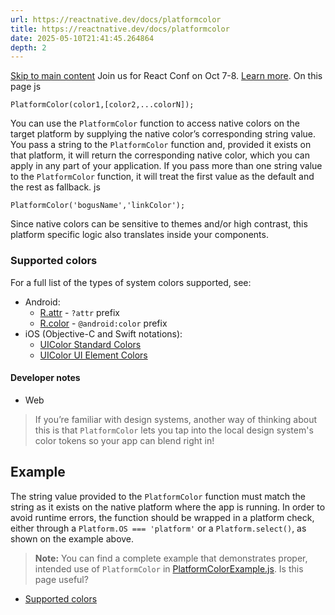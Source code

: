```yaml
---
url: https://reactnative.dev/docs/platformcolor
title: https://reactnative.dev/docs/platformcolor
date: 2025-05-10T21:41:45.264864
depth: 2
---
```


[Skip to main content](https://reactnative.dev/docs/platformcolor#__docusaurus_skipToContent_fallback)
Join us for React Conf on Oct 7-8. [Learn more](https://conf.react.dev).
On this page
js
```
PlatformColor(color1,[color2,...colorN]);
```

You can use the `PlatformColor` function to access native colors on the target platform by supplying the native color’s corresponding string value. You pass a string to the `PlatformColor` function and, provided it exists on that platform, it will return the corresponding native color, which you can apply in any part of your application.
If you pass more than one string value to the `PlatformColor` function, it will treat the first value as the default and the rest as fallback.
js
```
PlatformColor('bogusName','linkColor');
```

Since native colors can be sensitive to themes and/or high contrast, this platform specific logic also translates inside your components.
### Supported colors[​](https://reactnative.dev/docs/platformcolor#supported-colors "Direct link to Supported colors")
For a full list of the types of system colors supported, see:
  * Android: 
    * [R.attr](https://developer.android.com/reference/android/R.attr) - `?attr` prefix
    * [R.color](https://developer.android.com/reference/android/R.color) - `@android:color` prefix
  * iOS (Objective-C and Swift notations): 
    * [UIColor Standard Colors](https://developer.apple.com/documentation/uikit/uicolor/standard_colors)
    * [UIColor UI Element Colors](https://developer.apple.com/documentation/uikit/uicolor/ui_element_colors)


#### Developer notes[​](https://reactnative.dev/docs/platformcolor#developer-notes "Direct link to Developer notes")
  * Web


> If you’re familiar with design systems, another way of thinking about this is that `PlatformColor` lets you tap into the local design system's color tokens so your app can blend right in!
## Example[​](https://reactnative.dev/docs/platformcolor#example "Direct link to Example")
The string value provided to the `PlatformColor` function must match the string as it exists on the native platform where the app is running. In order to avoid runtime errors, the function should be wrapped in a platform check, either through a `Platform.OS === 'platform'` or a `Platform.select()`, as shown on the example above.
> **Note:** You can find a complete example that demonstrates proper, intended use of `PlatformColor` in [PlatformColorExample.js](https://github.com/facebook/react-native/blob/main/packages/rn-tester/js/examples/PlatformColor/PlatformColorExample.js).
Is this page useful?
  * [Supported colors](https://reactnative.dev/docs/platformcolor#supported-colors)



